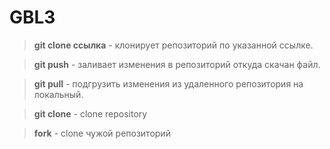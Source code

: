 # GBL3

> **git clone ссылка** - клонирует репозиторий по указанной ссылке.

> **git push** - заливает изменения в репозиторий откуда скачан файл.

> **git pull** - подгрузить изменения из удаленного репозитория на локальный.

> **git clone** - clone repository

> **fork** - clone чужой репозиторий